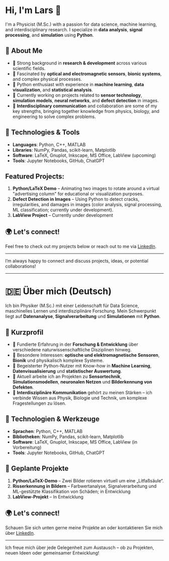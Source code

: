 # Hi, I'm Lars 👋

I'm a Physicist (M.Sc.) with a passion for data science, machine learning, and interdisciplinary research. I specialize in **data analysis**, **signal processing**, and **simulation** using **Python**.

## 🧠 About Me
- 🔬 Strong background in **research & development** across various scientific fields.
- 🧪 Fascinated by **optical and electromagnetic sensors**, **bionic systems**, and complex physical processes.
- 🐍 Python enthusiast with experience in **machine learning**, **data visualization**, and **statistical analysis**.
- 🌱 Currently working on projects related to **sensor technology**, **simulation models**, **neural networks**, and **defect detection** in images.
- 🤝 **Interdisciplinary communication** and collaboration are some of my key strengths, bringing together knowledge from physics, biology, and engineering to solve complex problems.

## 🔧 Technologies & Tools
- **Languages**: Python, C++, MATLAB  
- **Libraries**: NumPy, Pandas, scikit-learn, Matplotlib  
- **Software**: LaTeX, Gnuplot, Inkscape, MS Office, LabView (upcoming)  
- **Tools**: Jupyter Notebooks, GitHub, ChatGPT

## Featured Projects:
1. **Python/LaTeX Demo** – Animating two images to rotate around a virtual "advertising column" for educational or visualization purposes.
2. **Defect Detection in Images** – Using Python to detect cracks, irregularities, and damages in images (color analysis, signal processing, ML classification; currently under development).
3. **LabView Project** – Currently under development

## 🌍 Let's connect!
Feel free to check out my projects below or reach out to me via [LinkedIn](https://www.linkedin.com/in/lars-denzer/).

---
I’m always happy to connect and discuss projects, ideas, or potential collaborations!

---

# 🇩🇪 Über mich (Deutsch)

Ich bin Physiker (M.Sc.) mit einer Leidenschaft für Data Science, maschinelles Lernen und interdisziplinäre Forschung. Mein Schwerpunkt liegt auf **Datenanalyse**, **Signalverarbeitung** und **Simulationen** mit **Python**.

## 🧠 Kurzprofil
- 🔬 Fundierte Erfahrung in der **Forschung & Entwicklung** über verschiedene naturwissenschaftliche Disziplinen hinweg.  
- 🧪 Besondere Interessen: **optische und elektromagnetische Sensoren**, **Bionik** und physikalisch komplexe Systeme.  
- 🐍 Begeisterter Python-Nutzer mit Know-how in **Machine Learning**, **Datenvisualisierung** und **statistischer Auswertung**.  
- 🌱 Aktuell arbeite ich an Projekten zu **Sensortechnik**, **Simulationsmodellen**, **neuronalen Netzen** und **Bilderkennung von Defekten**.  
- 🤝 **Interdisziplinäre Kommunikation** gehört zu meinen Stärken – ich verbinde Wissen aus Physik, Biologie und Technik, um komplexe Fragestellungen zu lösen.  

## 🔧 Technologien & Werkzeuge
- **Sprachen**: Python, C++, MATLAB  
- **Bibliotheken**: NumPy, Pandas, scikit-learn, Matplotlib  
- **Software**: LaTeX, Gnuplot, Inkscape, MS Office, LabView (in Vorbereitung)  
- **Tools**: Jupyter Notebooks, GitHub, ChatGPT  

## 🧪 Geplante Projekte
1. **Python/LaTeX-Demo** – Zwei Bilder rotieren virtuell um eine „Litfaßsäule“.  
2. **Risserkennung in Bildern** – Farbwertanalyse, Signalverarbeitung und ML-gestützte Klassifikation von Schäden; in Entwicklung  
3. **LabView-Projekt** – In Entwicklung

## 🌍 Let's connect!
Schauen Sie sich unten gerne meine Projekte an oder kontaktieren Sie mich über [LinkedIn](https://www.linkedin.com/in/lars-denzer/).

---

Ich freue mich über jede Gelegenheit zum Austausch – ob zu Projekten, neuen Ideen oder gemeinsamer Entwicklung!
